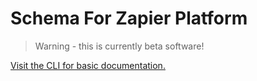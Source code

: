 # Schema For Zapier Platform

> Warning - this is currently beta software!

[Visit the CLI for basic documentation.](https://www.npmjs.com/package/zapier-platform-cli)
